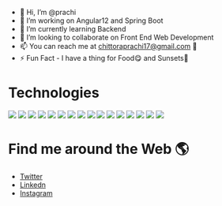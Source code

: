- 👋 Hi, I’m @prachi
- 👀 I’m working on Angular12 and Spring Boot
- 🌱 I’m currently learning Backend
- 💞️ I’m looking to collaborate on Front End Web Development
- 📫 You can reach me at <a href="chittoraprachi17@gmail.com"> chittoraprachi17@gmail.com 👋 </a>
- ⚡ Fun Fact - I have a thing for Food😋 and Sunsets🌇

<h1>Technologies</h1>

![](https://img.shields.io/badge/HTML5-E34F26?style=for-the-badge&logo=html5&logoColor=white)
![](https://img.shields.io/badge/CSS3-F7DF1E?style=for-the-badge&logo=css3&logoColor=white)
![](https://img.shields.io/badge/JavaScript-orange?style=for-the-badge&logo=javascript&logoColor=black)
![](https://img.shields.io/badge/Angular-1572B6?style=for-the-badge&logo=angular&logoColor=black)
![](https://img.shields.io/badge/React-20232A?style=for-the-badge&logo=react&logoColor=61DAFB)
![](https://img.shields.io/badge/Sass-CC6699?style=for-the-badge&logo=sass&logoColor=white)
![](https://img.shields.io/badge/SpringBoot-darkgreen?style=for-the-badge&logo=spring&logoColor=61DAFB)
![](https://img.shields.io/badge/Bootstrap-563D7C?style=for-the-badge&logo=bootstrap&logoColor=white)
![](https://img.shields.io/badge/Material--UI-0081CB?style=for-the-badge&logo=material-ui&logoColor=white)
![](https://img.shields.io/badge/jQuery-darkred?style=for-the-badge&logo=jquery&logoColor=white)
![](https://img.shields.io/badge/Heroku-cadetblue?style=for-the-badge&logo=heroku&logoColor=white)
![](https://img.shields.io/badge/ScikitLearn-red?style=for-the-badge&logo=scikitlearn&logoColor=white)
![](https://img.shields.io/badge/Numpy-goldenrod?style=for-the-badge&logo=numpy&logoColor=white)
![](https://img.shields.io/badge/Pandas-olive?style=for-the-badge&logo=pandas&logoColor=white)
![](https://img.shields.io/badge/MatplotLib-darkviolet?style=for-the-badge&logo=matplotlib&logoColor=white)
![](https://img.shields.io/badge/Seaborn-salmon?style=for-the-badge&logo=seaborn&logoColor=white)


<!-- ![](https://img.shields.io/badge/figma-0AC97F?style=for-the-badge&logo=figma&logoColor=white) -->

            
<h1> Find me around the Web 🌎</h1>
<ul>
            <li><a href="https://twitter.com/prachi_chittora">Twitter</a> </li>
            <li><a href="https://www.linkedin.com/in/prachi17/">Linkedn</a> </li>
            <li><a href="https://www.instagram.com/prachi._.chittora/">Instagram</a> </li>
     
</ul>


<!---
prachic17/prachic17 is a ✨ special ✨ repository because its `README.md` (this file) appears on your GitHub profile.
You can click the Preview link to take a look at your changes.
--->

